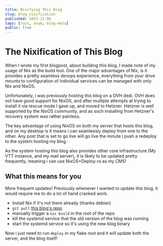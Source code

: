 ```yaml
---
title: Nixifying This Blog
slug: blog_nixification
published: 2023-11-06
tags: [rust, axum, blog-meta]
public: true
---
```



# The Nixification of This Blog

When I wrote my first blogpost, about building this blog, I made note of my
usage of Nix as the build tool. One of the major advantages of Nix, is it
provides a pretty seamless devops experience, everything from your drive mounts
to configuration of individual services can be managed with only Nix and NixOS.

Unfortunately, i was previously hosting this blog on a OVH dedi. OVH does not
have good support for NixOS, and after multiple attempts at trying to install it
via rescue mode I gave up, and moved to Hetzner. Hetzner is well supported by
the NixOS community, and as such installing from Hetzner's recovery system was
rather painless.

The key advantage of using NixOS on both my server that hosts this blog, and on
my desktop is it means i can seamlessly deploy from one to the other. Any post
that is set to go live will go live the minute i push a redeploy to the system
hosting my blog.

As the system hosting this blog also provides other core infrastructure (My VTT
instance, and my mail server), it is likely to be updated pretty frequently,
meaning i can use NixOS+Deploy-rs as my CMS!

## What this means for you

More frequent updates! Previously whenever I wanted to update this blog, it
would require me to do a lot of hand cranked work.

- Install Nix if it's not there already (thanks debian)
- ``git pull`` [this blog's
  repo](https://github.com/rncwind/whydoesntmycodework)
- manually trigger a ``nix build`` in the root of the repo
- kill the systemd service that the old version of the blog was running
- start the systemd service so it's using the new blog binary

Now i just need to run ``deploy`` in my flake root and it will update both the
server, and the blog itself!
